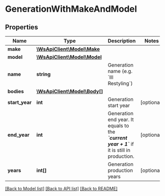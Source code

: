 # GenerationWithMakeAndModel

## Properties
Name | Type | Description | Notes
------------ | ------------- | ------------- | -------------
**make** | [**\WsApiClient\Model\Make**](Make.md) |  | 
**model** | [**\WsApiClient\Model\Model**](Model.md) |  | 
**name** | **string** | Generation name (e.g. &#x60;III Restyling&#x60;) | 
**bodies** | [**\WsApiClient\Model\Body[]**](Body.md) |  | 
**start_year** | **int** | Generation start year | [optional] 
**end_year** | **int** | Generation end year. It equals to the __*&#x60;current year + 1&#x60;*__ if it is still in production. | [optional] 
**years** | **int[]** | Generation production years | [optional] 

[[Back to Model list]](../README.md#documentation-for-models) [[Back to API list]](../README.md#documentation-for-api-endpoints) [[Back to README]](../README.md)


